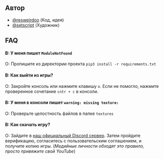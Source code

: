 
## Автор

- [@resweirdoo](https://www.github.com/resweirdoo) (Код, идея)
- [@setscript](https://www.github.com/setscript) (Художник)


## FAQ

#### В: У меня пишет `ModuleNotFound`
О: Пропишите из директории проекта `pip3 install -r requirements.txt`

#### В: Как выйти из игры?

O: Закройте консоль или нажмите клавишу `o`. Если не помогло, нажмите проверенное сочетание `cntr + c` в консоли.

#### В: У меня в консоли пишет `warning: missing texture: `
О: Проверьте целостность файлов в папке `textures`

#### В: Как скачать игру? 
О: Зайдите в [наш официальный Discord сервер](https://discord.gg/PBZVMr9NKf). 
Затем пройдите верификацию, согласитесь с пользовательским соглашением, и получите копию игры.
(_Медийные личности обходят это правило, просто привяжите свой YouTube_)



